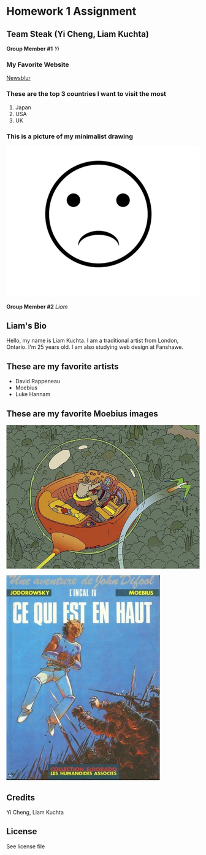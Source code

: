 # Homework 1 Assignment
## Team Steak (Yi Cheng, Liam Kuchta)

**Group Member #1**
*Yi*

### My Favorite Website
[Newsblur](https://www.newsblur.com)

### These are the top 3 countries I want to visit the most
1. Japan
2. USA
3. UK

### This is a picture of my minimalist drawing
![An unhappy face](images/unhappy_face.svg)

**Group Member #2**
*Liam*

## Liam's Bio
Hello, my name is Liam Kuchta. I am a traditional artist from London, Ontario. I'm 25 years old. I am also studying web design at Fanshawe.

## These are my favorite artists
- David Rappeneau
- Moebius
- Luke Hannam

## These are my favorite Moebius images

![moebius art](images/moe.jpg)

![moebius art 3](images/lolol.jpg)

## Credits

Yi Cheng, Liam Kuchta

## License

See license file
